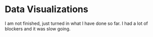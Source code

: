 # Data Visualizations

I am not finished, just turned in what I have done so far.  I had a lot of blockers and it was slow going.